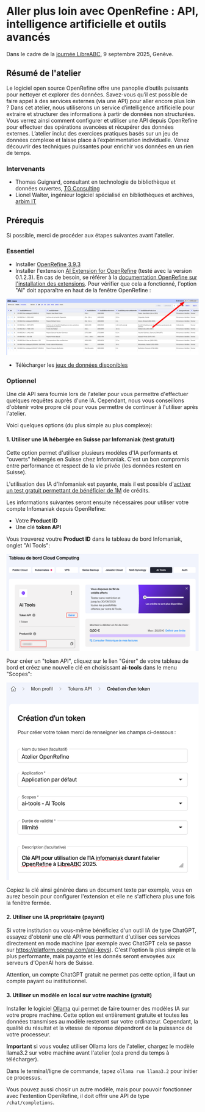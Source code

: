 # Aller plus loin avec OpenRefine : API, intelligence artificielle et outils avancés

Dans le cadre de la [journée LibreABC](https://libreabc.ch), 9 septembre 2025, Genève.

## Résumé de l'atelier

Le logiciel open source OpenRefine offre une panoplie d’outils puissants pour nettoyer et explorer des données. Savez-vous qu’il est possible de faire appel à des services externes (via une API) pour aller encore plus loin ? Dans cet atelier, nous utiliserons un service d’intelligence artificielle pour extraire et structurer des informations à partir de données non structurées. Vous verrez ainsi comment configurer et utiliser une API depuis OpenRefine pour effectuer des opérations avancées et récupérer des données externes. L’atelier inclut des exercices pratiques basés sur un jeu de données complexe et laisse place à l’expérimentation individuelle. Venez découvrir des techniques puissantes pour enrichir vos données en un rien de temps.

### Intervenants

- Thomas Guignard, consultant en technologie de bibliothèque et données ouvertes, [TG Consulting](https://tgconsulting.ca/)
- Lionel Walter, ingénieur logiciel spécialisé en bibliothèques et archives, [arbim IT](https://arbim.ch/)

## Prérequis

Si possible, merci de procéder aux étapes suivantes avant l'atelier.

### Essentiel

- Installer [OpenRefine 3.9.3](https://openrefine.org/download)
- Installer l'extension [AI Extension for OpenRefine](https://github.com/sunilnatraj/llm-extension) (testé avec la version 0.1.2.3). En cas de besoin, se référer à la [documentation OpenRefine sur l'installation des extensions](https://openrefine.org/docs/manual/installing#installing-extensions). Pour vérifier que cela a fonctionné, l'option "AI" doit apparaître en haut de la fenêtre OpenRefine : 

![open-refine-screenshot.png](img/open-refine-screenshot.png)

- Télécharger les [jeux de données disponibles](https://github.com/liowalter/open-refine-libreabc2025/tree/main/data)

### Optionnel

Une clé API sera fournie lors de l'atelier pour vous permettre d'effectuer quelques requêtes auprès d'une IA.
Cependant, nous vous conseillons d'obtenir votre propre clé pour vous permettre de continuer à l'utiliser après l'atelier.

Voici quelques options (du plus simple au plus complexe):

#### 1. Utiliser une IA hébergée en Suisse par Infomaniak (test gratuit)
Cette option permet d'utiliser plusieurs modèles d'IA performants et "ouverts" hébergés en Suisse chez Infomaniak.
C'est un bon compromis entre performance et respect de la vie privée (les données restent en Suisse).

L'utilisation des IA d'Infomaniak est payante, mais il est possible d'[activer un test gratuit permettant de bénéficier de 1M](https://www.infomaniak.com/fr/hebergement/ai-tools) de crédits. 

Les informations suivantes seront ensuite nécessaires pour utiliser votre compte Infomaniak depuis OpenRefine:
- Votre **Product ID**
- Une clé **token API**

Vous trouverez voutre **Product ID** dans le tableau de bord Infomaniak, onglet "AI Tools":

![Comment trouver le Product ID dans l'interface Infomaniak.](img/produt-id-screenshot.png)

Pour créer un "token API", cliquez sur le lien "Gérer" de votre tableau de bord et créez une nouvelle clé
en choisissant **ai-tools** dans le menu "Scopes":

![Comment générer un token API dans Infomaniak.](img/token-api-screenshot.png)

Copiez la clé ainsi générée dans un document texte par exemple, vous en aurez besoin pour configurer l'extension et
elle ne s'affichera plus une fois la fenêtre fermée.

#### 2. Utiliser une IA propriétaire (payant)
Si votre institution ou vous-même bénéficiez d'un outil IA de type ChatGPT, essayez d'obtenir une clé API vous permettant d'utiliser ces services directement en mode machine (par exemple avec ChatGPT cela se passe sur https://platform.openai.com/api-keys). C'est l'option la plus simple et la plus performante, mais payante et les donnés seront envoyées aux serveurs d'OpenAI hors de Suisse.

Attention, un compte ChatGPT gratuit ne permet pas cette option, il faut un compte payant ou institutionnel.

#### 3. Utiliser un modèle en local sur votre machine (gratuit)
Installer le logiciel [Ollama](https://ollama.com/) qui permet de faire tourner des modèles IA sur votre propre machine.
Cette option est entièrement gratuite et toutes les données transmises au modèle resteront sur votre ordinateur.
Cependant, la qualité du résultat et la vitesse de réponse dépendront de la puissance de votre processeur.

**Important** si vous voulez utiliser Ollama lors de l'atelier, chargez le modèle llama3.2 sur votre machine avant l'atelier (cela prend du temps à télécharger).

Dans le terminal/ligne de commande, tapez `ollama run llama3.2` pour initier ce processus.

Vous pouvez aussi chosir un autre modèle, mais pour pouvoir fonctionner avec l'extention OpenRefine, il doit offrir une API de type `/chat/completions`.
